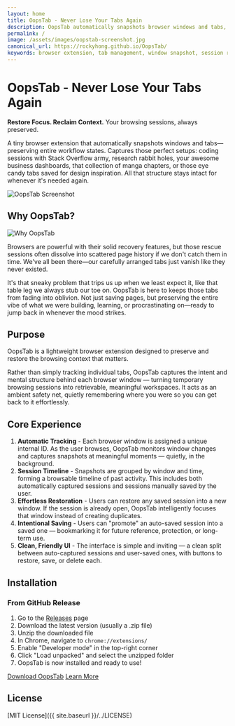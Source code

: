 ```yaml
---
layout: home
title: OopsTab - Never Lose Your Tabs Again
description: OopsTab automatically snapshots browser windows and tabs, preserving your workflows and allowing you to restore entire browsing sessions with a single click.
permalink: /
image: /assets/images/oopstab-screenshot.jpg
canonical_url: https://rockyhong.github.io/OopsTab/
keywords: browser extension, tab management, window snapshot, session recovery, Chrome extension, browser workflow, productivity tools
---
```


# OopsTab - Never Lose Your Tabs Again

**Restore Focus. Reclaim Context.** Your browsing sessions, always preserved.

A tiny browser extension that automatically snapshots windows and tabs—preserving entire workflow states. Captures those perfect setups: coding sessions with Stack Overflow army, research rabbit holes, your awesome business dashboards, that collection of manga chapters, or those eye candy tabs saved for design inspiration. All that structure stays intact for whenever it's needed again.

<img src="{{ site.baseurl }}/assets/images/oopstab-screenshot.jpg" alt="OopsTab Screenshot" class="screenshot">

## Why OopsTab?

<img src="{{ site.baseurl }}/assets/images/meme.gif" alt="Why OopsTab" class="meme-gif">

Browsers are powerful with their solid recovery features, but those rescue sessions often dissolve into scattered page history if we don't catch them in time. We've all been there—our carefully arranged tabs just vanish like they never existed.

It's that sneaky problem that trips us up when we least expect it, like that table leg we always stub our toe on. OopsTab is here to keeps those tabs from fading into oblivion. Not just saving pages, but preserving the entire vibe of what we were building, learning, or procrastinating on—ready to jump back in whenever the mood strikes.

## Purpose

OopsTab is a lightweight browser extension designed to preserve and restore the browsing context that matters.

Rather than simply tracking individual tabs, OopsTab captures the intent and mental structure behind each browser window — turning temporary browsing sessions into retrievable, meaningful workspaces. It acts as an ambient safety net, quietly remembering where you were so you can get back to it effortlessly.

## Core Experience

1. **Automatic Tracking** - Each browser window is assigned a unique internal ID. As the user browses, OopsTab monitors window changes and captures snapshots at meaningful moments — quietly, in the background.
2. **Session Timeline** - Snapshots are grouped by window and time, forming a browsable timeline of past activity. This includes both automatically captured sessions and sessions manually saved by the user.
3. **Effortless Restoration** - Users can restore any saved session into a new window. If the session is already open, OopsTab intelligently focuses that window instead of creating duplicates.
4. **Intentional Saving** - Users can "promote" an auto-saved session into a saved one — bookmarking it for future reference, protection, or long-term use.
5. **Clean, Friendly UI** - The interface is simple and inviting — a clean split between auto-captured sessions and user-saved ones, with buttons to restore, save, or delete each.

## Installation

### From GitHub Release

1. Go to the [Releases](https://github.com/rockyhong/oopstab/releases) page
2. Download the latest version (usually a .zip file)
3. Unzip the downloaded file
4. In Chrome, navigate to `chrome://extensions/`
5. Enable "Developer mode" in the top-right corner
6. Click "Load unpacked" and select the unzipped folder
7. OopsTab is now installed and ready to use!

<div class="cta-section">
  <a href="https://github.com/rockyhong/oopstab/releases" class="cta-button">Download OopsTab</a>
  <a href="{{ site.baseurl }}/features/" class="secondary-button">Learn More</a>
</div>

## License

[MIT License]({{ site.baseurl }}/../LICENSE)
